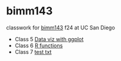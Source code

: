 # bimm143
classwork for [bimm143](https://bioboot.github.io/bimm143_F24/midterm/) f24 at UC San Diego

- Class 5 [Data viz with ggplot]()
- Class 6 [R functions]()
- Class 7 [test txt]()
